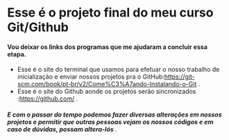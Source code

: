 # Esse é o projeto final do meu curso Git/Github

#### Vou deixar os links dos programas que me ajudaram a concluir essa etapa.

- Esse é o site do terminal que usamos para efetuar o nosso trabalho de inicialização e enviar nossos projetos pra o GitHub:https://git-scm.com/book/pt-br/v2/Come%C3%A7ando-Instalando-o-Git .
- Esse é o site do Github aonde os projetos serão sincronizados :https://github.com/ .

###### **E com o passar do tempo podemos fazer diversas alterações em nossos projetos e permitir que outras pessoas vejam os nossos códigos e em caso de dúvidas, possam altera-lós** .

